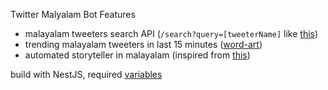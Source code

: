 Twitter Malyalam Bot Features

* malayalam tweeters search API (`/search?query=[tweeterName]` like [this](https://kandamkori.herokuapp.com/search?query=bot))
* trending malayalam tweeters in last 15 minutes ([word-art](https://kandamkori.web.app))
* automated storyteller in malayalam (inspired from [this](https://dribbble.com/shots/4795633-Automated-Storyteller-AKA-Bots-Bots-Bots))

build with NestJS, required [variables](https://github.com/HedCET/twitter-bot/blob/master/src/env.validations.ts#L8)

